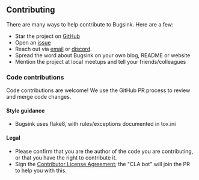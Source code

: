 ## Contributing

There are many ways to help contribute to Bugsink. Here are a few:

* Star the project on [GitHub](https://github.com/bugsink/bugsink)
* Open an [issue](https://www.github.com/bugsink/bugsink/issues)
* Reach out via [email](mailto:info@bugsink.com) or [discord](https://discord.gg/6Af6Yzz77C).
* Spread the word about Bugsink on your own blog, README or website
* Mention the project at local meetups and tell your friends/colleagues

### Code contributions

Code contributions are welcome! We use the GitHub PR process to review and merge code changes.

#### Style guidance

* Bugsink uses flake8, with rules/exceptions documented in tox.ini

#### Legal

* Please confirm that you are the author of the code you are contributing, or that you have the right to contribute it.
* Sign the [Contributor License Agreement](/CLA.md); the "CLA bot" will join the PR to help you with this.
